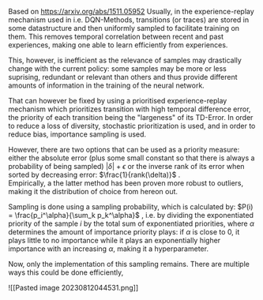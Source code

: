 Based on https://arxiv.org/abs/1511.05952
Usually, in the experience-replay mechanism used in i.e. DQN-Methods, transitions (or traces) are stored in some datastructure and then uniformly sampled to facilitate training on them. 
This removes temporal correlation between recent and past experiences, making one able to learn efficiently from experiences.

This, however, is inefficient as the relevance of samples may drastically change with the current policy: some samples may be more or less suprising, redundant or relevant than others and thus provide different amounts of information in the training of the neural network.

That can however be fixed by using a prioritised experience-replay mechanism which prioritizes transition with high temporal difference error, the priority of each transition being the "largeness" of its TD-Error. In order to reduce a loss of diversity, stochastic prioritization is used, and in order to reduce bias, importance sampling is used. 

However, there are two options that can be used as a priority measure: either the absolute error (plus some small constant so that there is always a probability of being sampled) $|\delta| + \epsilon$ or the inverse rank of its error when sorted by decreasing error: $\frac{1}{rank(\delta)}$ .  
Empirically, a the latter method has been proven more robust to outliers, making it the distribution of choice from hereon out.

Sampling is done using a sampling probability, which is calculated by:
$P(i) = \frac{p_i^\alpha}{\sum_k p_k^\alpha}$ , i.e. by dividing the exponentiated priority of the sample $i$ by the total sum of exponentiated priorities, where $\alpha$ determines the amount of importance priority plays: if $\alpha$ is close to 0, it plays little to no importance while it plays an exponentially higher importance with an increasing $\alpha$, making it a hyperparameter.

Now, only the implementation of this sampling remains. There are multiple ways this could be done efficiently, 



![[Pasted image 20230812044531.png]]